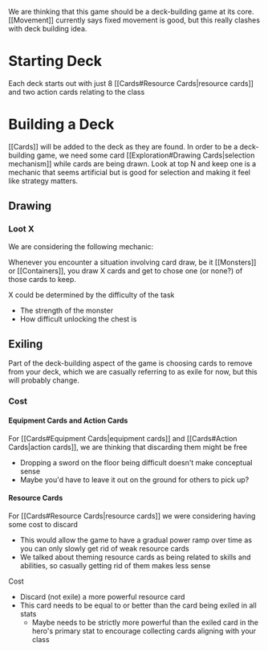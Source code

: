 We are thinking that this game should be a deck-building game at its core.
[[Movement]] currently says fixed movement is good, but this really clashes with deck building idea. 

# Starting Deck
Each deck starts out with just 8 [[Cards#Resource Cards|resource cards]] and two action cards relating to the class

# Building a Deck
[[Cards]] will be added to the deck as they are found.
In order to be a deck-building game,  we need some card [[Exploration#Drawing Cards|selection mechanism]] while cards are being drawn. Look at top N and keep one is a mechanic that seems artificial but is good for selection and making it feel like strategy matters. 

## Drawing

### Loot X
We are considering the following mechanic:

Whenever you encounter a situation involving card draw, be it [[Monsters]] or [[Containers]], you draw X cards and get to chose one (or none?) of those cards to keep.

X could be determined by the difficulty of the task
* The strength of the monster
* How difficult unlocking the chest is

## Exiling
Part of the deck-building aspect of the game is choosing cards to remove from your deck, which we are casually referring to as exile for now, but this will probably change.


### Cost
#### Equipment Cards and Action Cards
For [[Cards#Equipment Cards|equipment cards]] and [[Cards#Action Cards|action cards]], we are thinking that discarding them might be free
* Dropping a sword on the floor being difficult doesn't make conceptual sense
* Maybe you'd have to leave it out on the ground for others to pick up?

#### Resource Cards
For [[Cards#Resource Cards|resource cards]] we were considering having some cost to discard
* This would allow the game to have a gradual power ramp over time as you can only slowly get rid of weak resource cards
* We talked about theming resource cards as being related to skills and abilities, so casually getting rid of them makes less sense

Cost
* Discard (not exile) a more powerful resource card 
* This card needs to be equal to or better than the card being exiled in all stats
	* Maybe needs to be strictly more powerful than the exiled card in the hero's primary stat to encourage collecting cards aligning with your class

